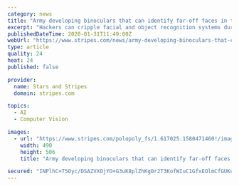```yaml
---
category: news
title: "Army developing binoculars that can identify far-off faces in the dark"
excerpt: "Hackers can cripple facial and object recognition systems during development, said MaryAnne Fields, program manager for intelligent systems at the Army Research Office. The Army recently funded ..."
publishedDateTime: 2020-01-31T11:49:00Z
webUrl: "https://www.stripes.com/news/army-developing-binoculars-that-can-identify-far-off-faces-in-the-dark-1.617023"
type: article
quality: 24
heat: 24
published: false

provider:
  name: Stars and Stripes
  domain: stripes.com

topics:
  - AI
  - Computer Vision

images:
  - url: "https://www.stripes.com/polopoly_fs/1.617025.1580471460!/image/image.jpg_gen/derivatives/landscape_490/image.jpg"
    width: 490
    height: 506
    title: "Army developing binoculars that can identify far-off faces in the dark"

secured: "INPlhC+T5Oyc/DSAZVXOjYO+G3uK8plZhKg0r2T3KofWIuC1GfxEOlmCfGUKuy8i6FLHlJgJ+ZxEDheJQZvbCCmKt61jdC5UBnjeXErrjh4DRT/aVbpE3hcJkdhlgW8Xyo61MjXij13edyK45Jv0Eu5ZvAhVv/NmucQHu5H8/TuA1bnuaSuWL3BMCyxmSgj6l/3Yh+N4NFEksLcL9BjEAZ64CDUWqfEvTAAU4YUrzjG2wEXiw6eA7qSpAs5/bHqvxsk/JV4bGJM75+fsFy3IhXeoCAhwFPueCsk3lZ5t6yoRwU7QDMH3DInFRLinRldX;PKSInpX2a2a9giBI+f4ZjA=="
---
```


